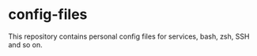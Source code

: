 # config-files
This repository contains personal config files for services, bash, zsh, SSH and so on.